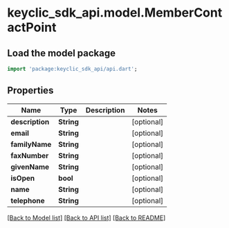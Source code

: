 # keyclic_sdk_api.model.MemberContactPoint

## Load the model package
```dart
import 'package:keyclic_sdk_api/api.dart';
```

## Properties
Name | Type | Description | Notes
------------ | ------------- | ------------- | -------------
**description** | **String** |  | [optional] 
**email** | **String** |  | [optional] 
**familyName** | **String** |  | [optional] 
**faxNumber** | **String** |  | [optional] 
**givenName** | **String** |  | [optional] 
**isOpen** | **bool** |  | [optional] 
**name** | **String** |  | [optional] 
**telephone** | **String** |  | [optional] 

[[Back to Model list]](../README.md#documentation-for-models) [[Back to API list]](../README.md#documentation-for-api-endpoints) [[Back to README]](../README.md)


